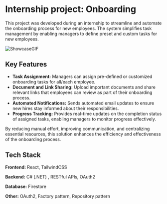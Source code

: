 # Internship project: Onboarding

This project was developed during an internship to streamline and automate the onboarding process for new employees. The system simplifies task management by enabling managers to define preset and custom tasks for new employees.

![ShowcaseGIF](https://github.com/MrFrolin/Onboarding/blob/master/OnboardingShowCaseGIF.gif)

## Key Features

- **Task Assignment:** Managers can assign pre-defined or customized onboarding tasks for all/each employee.  
- **Document and Link Sharing:** Upload important documents and share relevant links that employees can review as part of their onboarding process.  
- **Automated Notifications:** Sends automated email updates to ensure new hires stay informed about their responsibilities.  
- **Progress Tracking:** Provides real-time updates on the completion status of assigned tasks, enabling managers to monitor progress effectively.  

By reducing manual effort, improving communication, and centralizing essential resources, this solution enhances the efficiency and effectiveness of the onboarding process.


## Tech Stack

**Frontend:** React, TailwindCSS

**Backend:** C# (.NET) , RESTful APIs, OAuth2

**Database:** Firestore

**Other:** OAuth2, Factory pattern, Repository pattern

